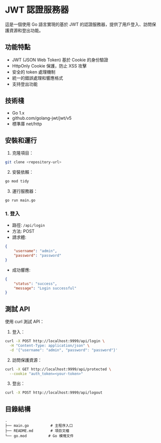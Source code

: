 # JWT 認證服務器

這是一個使用 Go 語言實現的基於 JWT 的認證服務器，提供了用戶登入、訪問保護資源和登出功能。

## 功能特點

- JWT (JSON Web Token) 基於 Cookie 的身份驗證
- HttpOnly Cookie 保護，防止 XSS 攻擊
- 安全的 token 處理機制
- 統一的錯誤處理和響應格式
- 支持登出功能

## 技術棧

- Go 1.x
- github.com/golang-jwt/jwt/v5
- 標準庫 net/http

## 安裝和運行

1. 克隆項目：

``` bash
git clone <repository-url>
```

2. 安裝依賴：

``` bash
go mod tidy
```

3. 運行服務器：

``` bash
go run main.go
```

### 1. 登入
- 路徑: `/api/login`
- 方法: POST
- 請求體:
```json
{
    "username": "admin",
    "password": "password"
}
```
- 成功響應:
```json
{
    "status": "success",
    "message": "Login successful"
}
```

## 測試 API

使用 curl 測試 API：

1. 登入：
```bash
curl -X POST http://localhost:9999/api/login \
  -H "Content-Type: application/json" \
  -d '{"username": "admin", "password": "password"}'
```

2. 訪問保護資源：
```bash
curl -X GET http://localhost:9999/api/protected \
  --cookie "auth_token=<your-token>"
```

3. 登出：
```bash
curl -X POST http://localhost:9999/api/logout
```

## 目錄結構

```plaintext
.
├── main.go          # 主程序入口
├── README.md        # 項目文檔
└── go.mod          # Go 模塊文件
```
